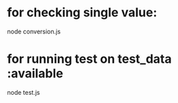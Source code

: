 # for checking single value:
node conversion.js

# for running test on test_data :available
node test.js